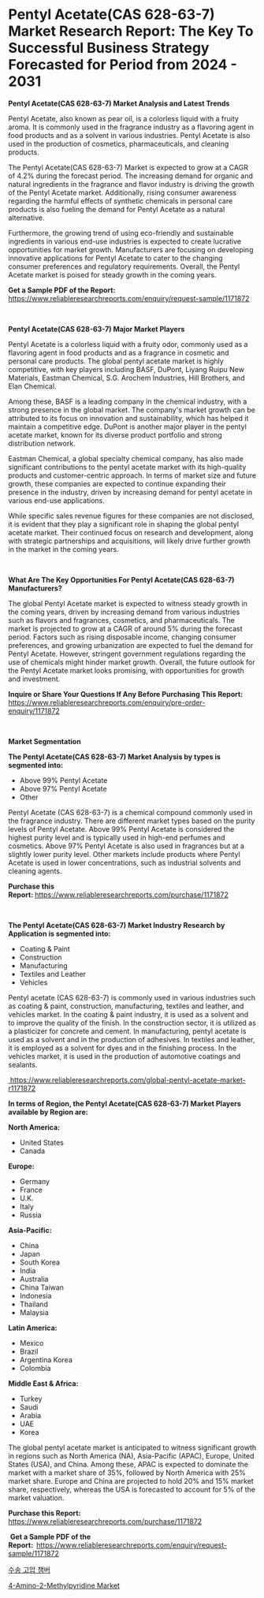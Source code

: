 <p><h1>Pentyl Acetate(CAS 628-63-7) Market Research Report: The Key To Successful Business Strategy Forecasted for Period from 2024 - 2031</h1></p><p><strong>Pentyl Acetate(CAS 628-63-7) Market Analysis and Latest Trends</strong></p>
<p><p>Pentyl Acetate, also known as pear oil, is a colorless liquid with a fruity aroma. It is commonly used in the fragrance industry as a flavoring agent in food products and as a solvent in various industries. Pentyl Acetate is also used in the production of cosmetics, pharmaceuticals, and cleaning products.</p><p>The Pentyl Acetate(CAS 628-63-7) Market is expected to grow at a CAGR of 4.2% during the forecast period. The increasing demand for organic and natural ingredients in the fragrance and flavor industry is driving the growth of the Pentyl Acetate market. Additionally, rising consumer awareness regarding the harmful effects of synthetic chemicals in personal care products is also fueling the demand for Pentyl Acetate as a natural alternative.</p><p>Furthermore, the growing trend of using eco-friendly and sustainable ingredients in various end-use industries is expected to create lucrative opportunities for market growth. Manufacturers are focusing on developing innovative applications for Pentyl Acetate to cater to the changing consumer preferences and regulatory requirements. Overall, the Pentyl Acetate market is poised for steady growth in the coming years.</p></p>
<p><strong>Get a Sample PDF of the Report:&nbsp;</strong> <a href="https://www.reliableresearchreports.com/enquiry/request-sample/1171872">https://www.reliableresearchreports.com/enquiry/request-sample/1171872</a></p>
<p>&nbsp;</p>
<p><strong>Pentyl Acetate(CAS 628-63-7) Major Market Players</strong></p>
<p><p>Pentyl Acetate is a colorless liquid with a fruity odor, commonly used as a flavoring agent in food products and as a fragrance in cosmetic and personal care products. The global pentyl acetate market is highly competitive, with key players including BASF, DuPont, Liyang Ruipu New Materials, Eastman Chemical, S.G. Arochem Industries, Hill Brothers, and Elan Chemical.</p><p>Among these, BASF is a leading company in the chemical industry, with a strong presence in the global market. The company's market growth can be attributed to its focus on innovation and sustainability, which has helped it maintain a competitive edge. DuPont is another major player in the pentyl acetate market, known for its diverse product portfolio and strong distribution network.</p><p>Eastman Chemical, a global specialty chemical company, has also made significant contributions to the pentyl acetate market with its high-quality products and customer-centric approach. In terms of market size and future growth, these companies are expected to continue expanding their presence in the industry, driven by increasing demand for pentyl acetate in various end-use applications.</p><p>While specific sales revenue figures for these companies are not disclosed, it is evident that they play a significant role in shaping the global pentyl acetate market. Their continued focus on research and development, along with strategic partnerships and acquisitions, will likely drive further growth in the market in the coming years.</p></p>
<p>&nbsp;</p>
<p><strong>What Are The Key Opportunities For Pentyl Acetate(CAS 628-63-7) Manufacturers?</strong></p>
<p><p>The global Pentyl Acetate market is expected to witness steady growth in the coming years, driven by increasing demand from various industries such as flavors and fragrances, cosmetics, and pharmaceuticals. The market is projected to grow at a CAGR of around 5% during the forecast period. Factors such as rising disposable income, changing consumer preferences, and growing urbanization are expected to fuel the demand for Pentyl Acetate. However, stringent government regulations regarding the use of chemicals might hinder market growth. Overall, the future outlook for the Pentyl Acetate market looks promising, with opportunities for growth and investment.</p></p>
<p><strong>Inquire or Share Your Questions If Any Before Purchasing This Report:</strong> <a href="https://www.reliableresearchreports.com/enquiry/pre-order-enquiry/1171872">https://www.reliableresearchreports.com/enquiry/pre-order-enquiry/1171872</a></p>
<p>&nbsp;</p>
<p><strong>Market Segmentation</strong></p>
<p><strong>The Pentyl Acetate(CAS 628-63-7) Market Analysis by types is segmented into:</strong></p>
<p><ul><li>Above 99% Pentyl Acetate</li><li>Above 97% Pentyl Acetate</li><li>Other</li></ul></p>
<p><p>Pentyl Acetate (CAS 628-63-7) is a chemical compound commonly used in the fragrance industry. There are different market types based on the purity levels of Pentyl Acetate. Above 99% Pentyl Acetate is considered the highest purity level and is typically used in high-end perfumes and cosmetics. Above 97% Pentyl Acetate is also used in fragrances but at a slightly lower purity level. Other markets include products where Pentyl Acetate is used in lower concentrations, such as industrial solvents and cleaning agents.</p></p>
<p><strong>Purchase this Report:&nbsp;</strong><a href="https://www.reliableresearchreports.com/purchase/1171872">https://www.reliableresearchreports.com/purchase/1171872</a></p>
<p>&nbsp;</p>
<p><strong>The Pentyl Acetate(CAS 628-63-7) Market Industry Research by Application is segmented into:</strong></p>
<p><ul><li>Coating & Paint</li><li>Construction</li><li>Manufacturing</li><li>Textiles and Leather</li><li>Vehicles</li></ul></p>
<p><p>Pentyl acetate (CAS 628-63-7) is commonly used in various industries such as coating & paint, construction, manufacturing, textiles and leather, and vehicles market. In the coating & paint industry, it is used as a solvent and to improve the quality of the finish. In the construction sector, it is utilized as a plasticizer for concrete and cement. In manufacturing, pentyl acetate is used as a solvent and in the production of adhesives. In textiles and leather, it is employed as a solvent for dyes and in the finishing process. In the vehicles market, it is used in the production of automotive coatings and sealants.</p></p>
<p><a href="https://www.reliableresearchreports.com/global-pentyl-acetate-market-r1171872">&nbsp;https://www.reliableresearchreports.com/global-pentyl-acetate-market-r1171872</a></p>
<p><strong>In terms of Region, the Pentyl Acetate(CAS 628-63-7) Market Players available by Region are:</strong></p>
<p>
    <p> <strong> North America: </strong>
        <ul>
            <li>United States</li>
            <li>Canada</li>
        </ul>
        </p> 
    <p> <strong> Europe: </strong>
        <ul>
            <li>Germany</li>
            <li>France</li>
            <li>U.K.</li>
            <li>Italy</li>
            <li>Russia</li>
        </ul>
        </p> 
    <p> <strong> Asia-Pacific: </strong>
        <ul>
            <li>China</li>
            <li>Japan</li>
            <li>South Korea</li>
            <li>India</li>
            <li>Australia</li>
            <li>China Taiwan</li>
            <li>Indonesia</li>
            <li>Thailand</li>
            <li>Malaysia</li>
        </ul>
        </p> 
    <p> <strong> Latin America: </strong>
        <ul>
            <li>Mexico</li>
            <li>Brazil</li>
            <li>Argentina Korea</li>
            <li>Colombia</li>
        </ul>
        </p> 
    <p> <strong> Middle East & Africa: </strong>
        <ul>
            <li>Turkey</li>
            <li>Saudi</li>
            <li>Arabia</li>
            <li>UAE</li>
            <li>Korea</li>
        </ul>
    </p>
    </p>
<p><p>The global pentyl acetate market is anticipated to witness significant growth in regions such as North America (NA), Asia-Pacific (APAC), Europe, United States (USA), and China. Among these, APAC is expected to dominate the market with a market share of 35%, followed by North America with 25% market share. Europe and China are projected to hold 20% and 15% market share, respectively, whereas the USA is forecasted to account for 5% of the market valuation.</p></p>
<p><strong>Purchase this Report: </strong><a href="https://www.reliableresearchreports.com/purchase/1171872">https://www.reliableresearchreports.com/purchase/1171872</a></p>
<p>&nbsp;<strong>Get a Sample PDF of the Report:&nbsp;&nbsp;</strong><a href="https://www.reliableresearchreports.com/enquiry/request-sample/1171872">https://www.reliableresearchreports.com/enquiry/request-sample/1171872</a></p>
<p><strong></strong></p>
<p><p><a href="https://github.com/RichardLueilwitz787/Market-Research-Report-List-2/blob/main/2673898142646.md">수송 고압 챔버</a></p><p><a href="https://github.com/eeenafisainka/Market-Research-Report-List-1/blob/main/4-amino-2-methylpyridine-market.md">4-Amino-2-Methylpyridine Market</a></p></p>